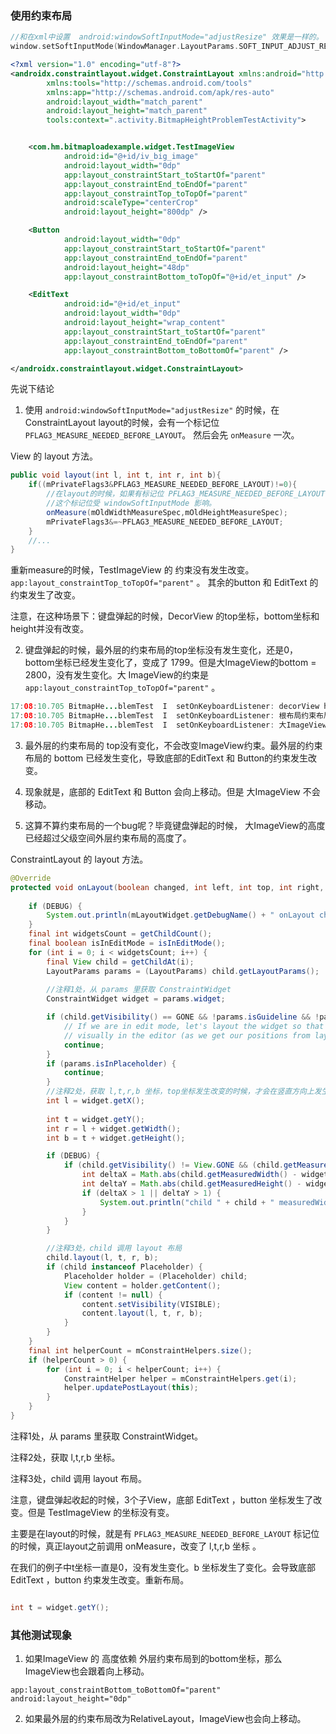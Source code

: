 ### 使用约束布局

```kotlin
//和在xml中设置  android:windowSoftInputMode="adjustResize" 效果是一样的。
window.setSoftInputMode(WindowManager.LayoutParams.SOFT_INPUT_ADJUST_RESIZE)

```

```xml
<?xml version="1.0" encoding="utf-8"?>
<androidx.constraintlayout.widget.ConstraintLayout xmlns:android="http://schemas.android.com/apk/res/android"
        xmlns:tools="http://schemas.android.com/tools"
        xmlns:app="http://schemas.android.com/apk/res-auto"
        android:layout_width="match_parent"
        android:layout_height="match_parent"
        tools:context=".activity.BitmapHeightProblemTestActivity">


    <com.hm.bitmaploadexample.widget.TestImageView
            android:id="@+id/iv_big_image"
            android:layout_width="0dp"
            app:layout_constraintStart_toStartOf="parent"
            app:layout_constraintEnd_toEndOf="parent"
            app:layout_constraintTop_toTopOf="parent"
            android:scaleType="centerCrop"
            android:layout_height="800dp" />

    <Button
            android:layout_width="0dp"
            app:layout_constraintStart_toStartOf="parent"
            app:layout_constraintEnd_toEndOf="parent"
            android:layout_height="48dp"
            app:layout_constraintBottom_toTopOf="@+id/et_input" />

    <EditText
            android:id="@+id/et_input"
            android:layout_width="0dp"
            android:layout_height="wrap_content"
            app:layout_constraintStart_toStartOf="parent"
            app:layout_constraintEnd_toEndOf="parent"
            app:layout_constraintBottom_toBottomOf="parent" />

</androidx.constraintlayout.widget.ConstraintLayout>
```

先说下结论

1. 使用 `android:windowSoftInputMode="adjustResize"` 的时候，在 ConstraintLayout layout的时候，会有一个标记位 `PFLAG3_MEASURE_NEEDED_BEFORE_LAYOUT`。
然后会先 `onMeasure` 一次。

View 的 layout 方法。

```java
public void layout(int l, int t, int r, int b){
    if((mPrivateFlags3&PFLAG3_MEASURE_NEEDED_BEFORE_LAYOUT)!=0){
        //在layout的时候，如果有标记位 PFLAG3_MEASURE_NEEDED_BEFORE_LAYOUT ，会重新onMeasure。
        //这个标记位受 windowSoftInputMode 影响。
        onMeasure(mOldWidthMeasureSpec,mOldHeightMeasureSpec);
        mPrivateFlags3&=~PFLAG3_MEASURE_NEEDED_BEFORE_LAYOUT;
    }
    //...
}
```

重新measure的时候，TestImageView 的 约束没有发生改变。 `app:layout_constraintTop_toTopOf="parent"` 。 其余的button 和 EditText 的 约束发生了改变。


注意，在这种场景下：键盘弹起的时候，DecorView 的top坐标，bottom坐标和 height并没有改变。


2. 键盘弹起的时候，最外层的约束布局的top坐标没有发生变化，还是0， bottom坐标已经发生变化了，变成了 1799。但是大ImageView的bottom = 2800，没有发生变化。大 ImageView的约束是 `app:layout_constraintTop_toTopOf="parent"` 。

```java
17:08:10.705 BitmapHe...blemTest  I  setOnKeyboardListener: decorView height = 3120 top = 0 bottom = 3120
17:08:10.705 BitmapHe...blemTest  I  setOnKeyboardListener: 根布局约束布局 height = 1799  top = 0 bottom = 1799
17:08:10.705 BitmapHe...blemTest  I  setOnKeyboardListener: 大ImageView height = 2800  top = 0 bottom = 2800
```

3. 最外层的约束布局的 top没有变化，不会改变ImageView约束。最外层的约束布局的 bottom 已经发生变化，导致底部的EditText 和 Button的约束发生改变。

4. 现象就是，底部的 EditText 和 Button 会向上移动。但是 大ImageView 不会移动。

5. 这算不算约束布局的一个bug呢？毕竟键盘弹起的时候， 大ImageView的高度已经超过父级空间外层约束布局的高度了。

ConstraintLayout 的  layout 方法。

```java
@Override
protected void onLayout(boolean changed, int left, int top, int right, int bottom) {
    
    if (DEBUG) {
        System.out.println(mLayoutWidget.getDebugName() + " onLayout changed: " + changed + " left: " + left + " top: " + top + " right: " + right + " bottom: " + bottom + " (" + (right - left) + " x " + (bottom - top) + ")");
    }
    final int widgetsCount = getChildCount();
    final boolean isInEditMode = isInEditMode();
    for (int i = 0; i < widgetsCount; i++) {
        final View child = getChildAt(i);
        LayoutParams params = (LayoutParams) child.getLayoutParams();
        
        //注释1处，从 params 里获取 ConstraintWidget
        ConstraintWidget widget = params.widget;

        if (child.getVisibility() == GONE && !params.isGuideline && !params.isHelper && !params.isVirtualGroup && !isInEditMode) {
            // If we are in edit mode, let's layout the widget so that they are at "the right place"
            // visually in the editor (as we get our positions from layoutlib)
            continue;
        }
        if (params.isInPlaceholder) {
            continue;
        }
        //注释2处，获取 l,t,r,b 坐标，top坐标发生改变的时候，才会在竖直方向上发生变化。
        int l = widget.getX();
        
        int t = widget.getY();
        int r = l + widget.getWidth();
        int b = t + widget.getHeight();

        if (DEBUG) {
            if (child.getVisibility() != View.GONE && (child.getMeasuredWidth() != widget.getWidth() || child.getMeasuredHeight() != widget.getHeight())) {
                int deltaX = Math.abs(child.getMeasuredWidth() - widget.getWidth());
                int deltaY = Math.abs(child.getMeasuredHeight() - widget.getHeight());
                if (deltaX > 1 || deltaY > 1) {
                    System.out.println("child " + child + " measuredWidth " + child.getMeasuredWidth() + " vs " + widget.getWidth() + " x measureHeight " + child.getMeasuredHeight() + " vs " + widget.getHeight());
                }
            }
        }

        //注释3处，child 调用 layout 布局
        child.layout(l, t, r, b);
        if (child instanceof Placeholder) {
            Placeholder holder = (Placeholder) child;
            View content = holder.getContent();
            if (content != null) {
                content.setVisibility(VISIBLE);
                content.layout(l, t, r, b);
            }
        }
    }
    final int helperCount = mConstraintHelpers.size();
    if (helperCount > 0) {
        for (int i = 0; i < helperCount; i++) {
            ConstraintHelper helper = mConstraintHelpers.get(i);
            helper.updatePostLayout(this);
        }
    }
}
```


注释1处，从 params 里获取 ConstraintWidget。

注释2处，获取 l,t,r,b 坐标。

注释3处，child 调用 layout 布局。

注意，键盘弹起收起的时候，3个子View，底部 EditText ，button 坐标发生了改变。但是 TestImageView 的坐标没有变。

主要是在layout的时候，就是有 `PFLAG3_MEASURE_NEEDED_BEFORE_LAYOUT` 标记位的时候，真正layout之前调用 onMeasure，改变了 l,t,r,b 坐标 。

在我们的例子中t坐标一直是0，没有发生变化。b 坐标发生了变化。会导致底部 EditText ，button 约束发生改变。重新布局。

```java

int t = widget.getY();
```


### 其他测试现象

1. 如果ImageView 的 高度依赖 外层约束布局到的bottom坐标，那么 ImageView也会跟着向上移动。

```
app:layout_constraintBottom_toBottomOf="parent"
android:layout_height="0dp"
```

2. 如果最外层的约束布局改为RelativeLayout，ImageView也会向上移动。



